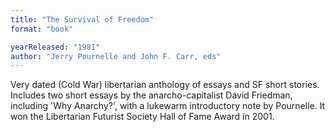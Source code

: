 ```yaml
---
title: "The Survival of Freedom"
format: "book"

yearReleased: "1981"
author: "Jerry Pournelle and John F. Carr, eds"
---
```

Very dated (Cold War)  libertarian anthology of essays and SF short stories. Includes two short essays  by the anarcho-capitalist David Friedman, including 'Why Anarchy?', with a  lukewarm introductory note by Pournelle. It won the Libertarian Futurist Society  Hall of Fame Award in 2001.